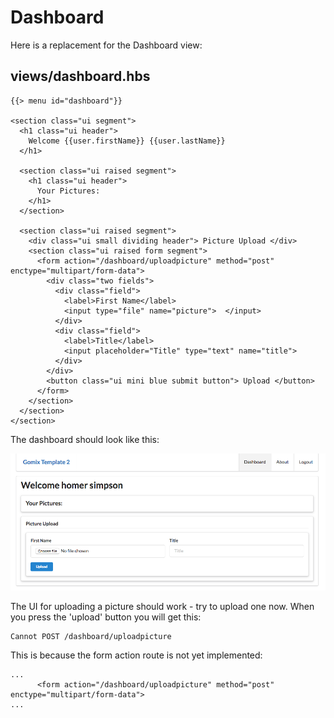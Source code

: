 # Dashboard

Here is a replacement for the Dashboard view:

## views/dashboard.hbs

~~~
{{> menu id="dashboard"}}

<section class="ui segment">
  <h1 class="ui header">
    Welcome {{user.firstName}} {{user.lastName}}
  </h1>

  <section class="ui raised segment">
    <h1 class="ui header">
      Your Pictures:
    </h1>
  </section>

  <section class="ui raised segment">
    <div class="ui small dividing header"> Picture Upload </div>
    <section class="ui raised form segment">
      <form action="/dashboard/uploadpicture" method="post" enctype="multipart/form-data">
        <div class="two fields">
          <div class="field">
            <label>First Name</label>
            <input type="file" name="picture">  </input>
          </div>
          <div class="field">
            <label>Title</label>
            <input placeholder="Title" type="text" name="title">
          </div>
        </div>
        <button class="ui mini blue submit button"> Upload </button>
      </form>
    </section>
  </section>
</section>
~~~

The dashboard should look like this:

![](img/01.png)

The UI for uploading a picture should work - try to upload one now. When you press the 'upload' button you will get this:

~~~
Cannot POST /dashboard/uploadpicture
~~~

This is because the form action route is not yet implemented:

~~~
...
      <form action="/dashboard/uploadpicture" method="post" enctype="multipart/form-data">
...
~~~